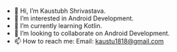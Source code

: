 - 👋 Hi, I’m Kaustubh Shrivastava.
- 👀 I’m interested in Android Development.
- 🌱 I’m currently learning Kotlin.
- 💞️ I’m looking to collaborate on Android Development.
- 📫 How to reach me: Email: kaustu1818@gmail.com

<!---
kaustu1818/kaustu1818 is a ✨ special ✨ repository because its `README.md` (this file) appears on your GitHub profile.
You can click the Preview link to take a look at your changes.
--->
